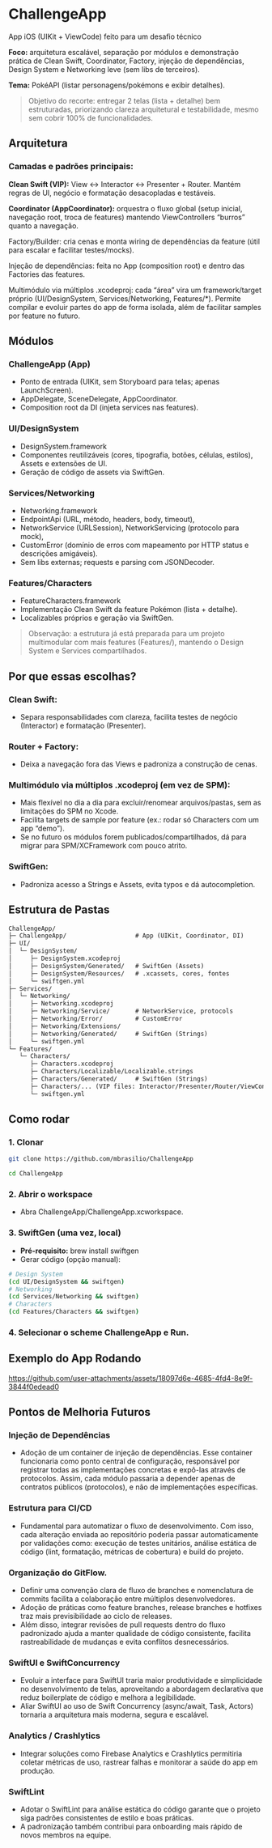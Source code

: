 # ChallengeApp

App iOS (UIKit + ViewCode) feito para um desafio técnico

**Foco:** arquitetura escalável, separação por módulos e demonstração prática de Clean Swift, Coordinator, Factory, injeção de dependências, Design System e Networking leve (sem libs de terceiros).

**Tema:** PokéAPI (listar personagens/pokémons e exibir detalhes).

> Objetivo do recorte: entregar 2 telas (lista + detalhe) bem estruturadas, priorizando clareza arquitetural e testabilidade, mesmo sem cobrir 100% de funcionalidades.

## Arquitetura

### Camadas e padrões principais:

**Clean Swift (VIP):** View ↔ Interactor ↔ Presenter + Router.
Mantém regras de UI, negócio e formatação desacopladas e testáveis.

**Coordinator (AppCoordinator):** orquestra o fluxo global (setup inicial, navegação root, troca de features) mantendo ViewControllers “burros” quanto a navegação.

Factory/Builder: cria cenas e monta wiring de dependências da feature (útil para escalar e facilitar testes/mocks).

Injeção de dependências: feita no App (composition root) e dentro das Factories das features.

Multimódulo via múltiplos .xcodeproj: cada “área” vira um framework/target próprio (UI/DesignSystem, Services/Networking, Features/*).
Permite compilar e evoluir partes do app de forma isolada, além de facilitar samples por feature no futuro.

## Módulos

### ChallengeApp (App)
- Ponto de entrada (UIKit, sem Storyboard para telas; apenas LaunchScreen).
- AppDelegate, SceneDelegate, AppCoordinator.
- Composition root da DI (injeta services nas features).

### UI/DesignSystem
- DesignSystem.framework
- Componentes reutilizáveis (cores, tipografia, botões, células, estilos), Assets e extensões de UI.
- Geração de código de assets via SwiftGen.

### Services/Networking
- Networking.framework
- EndpointApi (URL, método, headers, body, timeout),
- NetworkService (URLSession), NetworkServicing (protocolo para mock),
- CustomError (domínio de erros com mapeamento por HTTP status e descrições amigáveis).
- Sem libs externas; requests e parsing com JSONDecoder.

### Features/Characters
- FeatureCharacters.framework
- Implementação Clean Swift da feature Pokémon (lista + detalhe).
- Localizables próprios e geração via SwiftGen.

> Observação: a estrutura já está preparada para um projeto multimodular com mais features (Features/<NovaFeature>), mantendo o Design System e Services compartilhados.

## Por que essas escolhas?
### Clean Swift:
- Separa responsabilidades com clareza, facilita testes de negócio (Interactor) e formatação (Presenter).

### Router + Factory:
- Deixa a navegação fora das Views e padroniza a construção de cenas.

### Multimódulo via múltiplos .xcodeproj (em vez de SPM):
- Mais flexível no dia a dia para excluir/renomear arquivos/pastas, sem as limitações do SPM no Xcode.
- Facilita targets de sample por feature (ex.: rodar só Characters com um app “demo”).
- Se no futuro os módulos forem publicados/compartilhados, dá para migrar para SPM/XCFramework com pouco atrito.

### SwiftGen: 
- Padroniza acesso a Strings e Assets, evita typos e dá autocompletion.

## Estrutura de Pastas
```txt
ChallengeApp/
├─ ChallengeApp/                   # App (UIKit, Coordinator, DI)
├─ UI/
│  └─ DesignSystem/
│     ├─ DesignSystem.xcodeproj
│     ├─ DesignSystem/Generated/   # SwiftGen (Assets)
│     ├─ DesignSystem/Resources/   # .xcassets, cores, fontes
│     └─ swiftgen.yml
├─ Services/
│  └─ Networking/
│     ├─ Networking.xcodeproj
│     ├─ Networking/Service/       # NetworkService, protocols
│     ├─ Networking/Error/         # CustomError
│     ├─ Networking/Extensions/
│     ├─ Networking/Generated/     # SwiftGen (Strings)
│     └─ swiftgen.yml
└─ Features/
   └─ Characters/
      ├─ Characters.xcodeproj
      ├─ Characters/Localizable/Localizable.strings
      ├─ Characters/Generated/     # SwiftGen (Strings)
      ├─ Characters/... (VIP files: Interactor/Presenter/Router/ViewController)
      └─ swiftgen.yml
```

## Como rodar

### 1. Clonar
```bash
git clone https://github.com/mbrasilio/ChallengeApp

cd ChallengeApp
```

### 2. Abrir o workspace
- Abra ChallengeApp/ChallengeApp.xcworkspace.

### 3. SwiftGen (uma vez, local)
- **Pré-requisito:** brew install swiftgen
- Gerar código (opção manual):

```bash
# Design System
(cd UI/DesignSystem && swiftgen)
# Networking
(cd Services/Networking && swiftgen)
# Characters
(cd Features/Characters && swiftgen)
```
  
### 4. Selecionar o scheme ChallengeApp e Run.

## Exemplo do App Rodando
https://github.com/user-attachments/assets/18097d6e-4685-4fd4-8e9f-3844f0edead0



## Pontos de Melhoria Futuros
### Injeção de Dependências
- Adoção de um container de injeção de dependências. Esse container funcionaria como ponto central de configuração, responsável por registrar todas as implementações concretas e expô-las através de protocolos. Assim, cada módulo passaria a depender apenas de contratos públicos (protocolos), e não de implementações específicas.

### Estrutura para CI/CD
- Fundamental para automatizar o fluxo de desenvolvimento. Com isso, cada alteração enviada ao repositório poderia passar automaticamente por validações como: execução de testes unitários, análise estática de código (lint, formatação, métricas de cobertura) e build do projeto.

### Organização do GitFlow.
- Definir uma convenção clara de fluxo de branches e nomenclatura de commits facilita a colaboração entre múltiplos desenvolvedores.
- Adoção de práticas como feature branches, release branches e hotfixes traz mais previsibilidade ao ciclo de releases.
- Além disso, integrar revisões de pull requests dentro do fluxo padronizado ajuda a manter qualidade de código consistente, facilita rastreabilidade de mudanças e evita conflitos desnecessários.

### SwiftUI e SwiftConcurrency
- Evoluir a interface para SwiftUI traria maior produtividade e simplicidade no desenvolvimento de telas, aproveitando a abordagem declarativa que reduz boilerplate de código e melhora a legibilidade.
- Aliar SwiftUI ao uso de Swift Concurrency (async/await, Task, Actors) tornaria a arquitetura mais moderna, segura e escalável.

### Analytics / Crashlytics
- Integrar soluções como Firebase Analytics e Crashlytics permitiria coletar métricas de uso, rastrear falhas e monitorar a saúde do app em produção. 

### SwiftLint
- Adotar o SwiftLint para análise estática do código garante que o projeto siga padrões consistentes de estilo e boas práticas.
- A padronização também contribui para onboarding mais rápido de novos membros na equipe.
